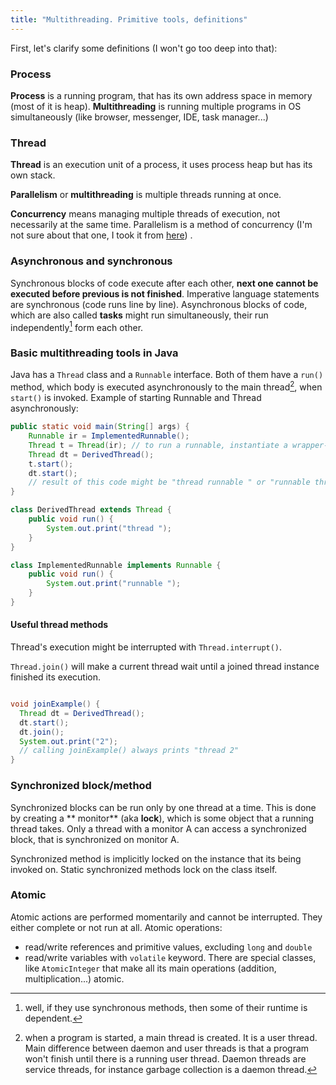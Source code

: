 ```yaml
---
title: "Multithreading. Primitive tools, definitions"
---
```


First, let's clarify some definitions (I won't go too deep into that):

### Process

**Process** is a running program, that has its own address space in memory (most of it is heap).
**Multithreading** is running multiple programs in OS simultaneously (like browser, messenger, IDE,
task
manager...)

### Thread

**Thread** is an execution unit of a process, it uses process heap but has its own stack.

**Parallelism** or **multithreading** is multiple threads running at once.

**Concurrency** means managing multiple threads of execution, not necessarily at the same time.
Parallelism is a method of concurrency (I'm not sure about that one, I took it from
[here](https://stackoverflow.com/questions/4844637/what-is-the-difference-between-concurrency-parallelism-and-asynchronous-methods#comment5379841_4844774))
.

### Asynchronous and synchronous

Synchronous blocks of code execute after each other, **next one cannot be executed before previous
is not finished**. Imperative language statements are synchronous (code runs line by line).
Asynchronous blocks of code, which are also called **tasks** might run simultaneously, their run
independently[^1] form each other.

### Basic multithreading tools in Java

Java has a `Thread` class and a `Runnable` interface. Both of them have a `run()` method, which
body
is executed asynchronously to the main thread[^2], when `start()` is invoked. Example of starting
Runnable and Thread asynchronously:

```java
public static void main(String[] args) {
    Runnable ir = ImplementedRunnable();
    Thread t = Thread(ir); // to run a runnable, instantiate a wrapper-thread
    Thread dt = DerivedThread();
    t.start();
    dt.start();
    // result of this code might be "thread runnable " or "runnable thread ", it is not determined.
}

class DerivedThread extends Thread {
    public void run() {
        System.out.print("thread ");
    }
}

class ImplementedRunnable implements Runnable {
    public void run() {
        System.out.print("runnable ");
    }
}
```

#### Useful thread methods

Thread's execution might be interrupted with `Thread.interrupt()`.

`Thread.join()` will make a current thread wait until a joined thread instance finished its
execution.

```java

void joinExample() {
  Thread dt = DerivedThread();
  dt.start();
  dt.join();
  System.out.print("2");
  // calling joinExample() always prints "thread 2"
}
```

### Synchronized block/method

Synchronized blocks can be run only by one thread at a time. This is done by creating a **
monitor** (aka **lock**), which is some object that a running thread takes. Only a thread with a
monitor A can access a synchronized block, that is synchronized on monitor A.

Synchronized method is implicitly locked on the instance that its being invoked on. Static
synchronized methods lock on the class itself.

### Atomic

Atomic actions are performed momentarily and cannot be interrupted. They either complete or not run
at all. Atomic operations:

* read/write references and primitive values, excluding `long` and `double`
* read/write variables with `volatile` keyword.
  There are special classes, like `AtomicInteger` that make all its main operations (addition,
  multiplication...) atomic.

[^1]: well, if they use synchronous methods, then some of their runtime is dependent.
[^2]: when a program is started, a main thread is created. It is a user thread. Main difference
between daemon and user threads is that a program won't finish until there is a running user
thread. Daemon threads are service threads, for instance garbage collection is a daemon thread.